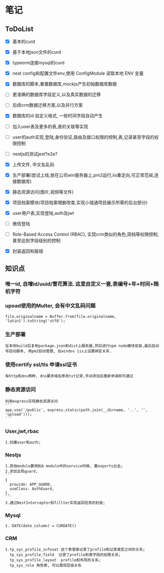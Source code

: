# 笔记

## ToDoList
- [x] 基本的curd
- [x] 基于本地json文件的curd
- [x] typeorm连接mysql的curd
- [x] nest config和配置文件env,使用 ConfigModule 读取本地 ENV 变量
- [x] 数据库的脚本,重置数据库,mockjs产生初始数据库数据
- [ ] 更准确的数据库字段定义,以及真实数据的迁移
- [ ] 后续crm数据迁移方案,以及并行方案
- [x] 数据库的id 自定义格式, 一些时间字段自动产生
- [ ] 加入user表及更多的表,表的关联等实现
- [ ] user的auth实现,登陆,身份验证,路由及接口权限的控制,表,记录甚至字段的权限控制
- [ ] nestjs的测试jest?e2e?
- [x] 上传文件, 中文名乱码
- [x] 生产部署(尝试上线,放在公司win服务器上,pm2运行,iis重定向,可正常范闻,连接数据库)
- [x] 静态资源访问(图片,视频等文件)
- [x] 项目档案模块(项目档案增删改查,实现小瑞通项目展示所需的后台部分)
- [x] user用户表,实现登陆,auth及jwt
- [ ] 微信登陆
- [ ] Role-Based Access Control (RBAC), 实现crm类似的角色,简档等权限控制,甚至达到字段级别的控制
- [x] 封装返回和报错


## 知识点

### 唯一id, 自增id/uuid/雪花算法.  这里自定义一套,表编号+年+时间+随机字符

### upoad使用的Multer, 会有中文乱码问题
```
file.originalname = Buffer.from(file.originalname, 'latin1').toString('utf8');
```
### 生产部署
    在本地build后复制package.json和dist上服务器,然后进行npm node模块安装,最后启动写启动脚本, 用pm2启动管理, 在windos iis上设置绑定关系. 

### 使用certify ssl/tls 申请ssl证书
    有http和dns两种, dns要求域名修改txt记录,手动添加后重新申请即可通过


### 静态资源访问
    利用express实现静态资源访问
    ```
    app.use('/public', express.static(path.join(__dirname, '..', '', 'upload'))); 
    ```

### User,jwt,rbac
    1.创建user和auth;


### Nestjs
    1.其他module要用到A module中的service时候, 要exports出去;
    2.添加全局guard,
    ```
    {
      provide: APP_GUARD,
      useClass: AuthGuard,
    },
    ``` 
    3.通过NestInterceptor和fillter实现返回信息的封装;
    

### Mysql
    1. DATE(date_column) = CURDATE()




### CRM
    1.tp_sys_profile_infoset 这个表里面记录了profile和记录类型之间的关系;
      tp_sys_profile_field  记录了profile和表字段的权限关系;
      tp_sys_profile_layout  profile和布局的关系;
      tp_sys_role 角色表, 可以展现层级关系
      